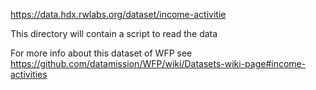 https://data.hdx.rwlabs.org/dataset/income-activitie

This directory will contain a script to read the data

For more info about this dataset of WFP see https://github.com/datamission/WFP/wiki/Datasets-wiki-page#income-activities

